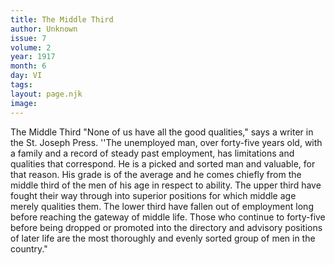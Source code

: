 ```yaml
---
title: The Middle Third
author: Unknown
issue: 7
volume: 2
year: 1917
month: 6
day: VI
tags:
layout: page.njk
image:
---
```

The Middle Third   "None of us have all the good qualities," says a writer in the St. Joseph Press. ''The unemployed man, over forty-five years old, with a family and a record of steady past employment, has limitations and qualities that correspond. He is a picked and sorted man and valuable, for that reason. His grade is of the average and he comes chiefly from the middle third of the men of his age in respect to ability. The upper third have fought their way through into superior positions for which middle age merely qualities them. The lower third have fallen out of employment long before reaching the gateway of middle life. Those who continue to forty-five before being dropped or promoted into the directory and advisory positions of later life are the most thoroughly and evenly sorted group of men in the country."   

